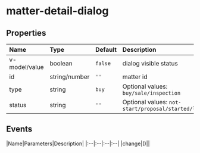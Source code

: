 # matter-detail-dialog

## Properties

|Name|Type|Default|Description|
|:--|:--|:--|:--|
|v-model/value|boolean|`false`|dialog visible status|
|id|string/number|`''`|matter id|
|type|string|`buy`|Optional values: `buy/sale/inspection`|
|status|string|`''`|Optional values: `not-start/proposal/started/lose/done`|

## Events

|Name|Parameters|Description|
|:--|:--|:--|:--|
|change|()||
